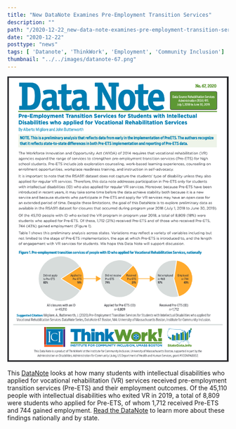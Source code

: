 ```yaml
---
title: "New DataNote Examines Pre-Employment Transition Services"
description: ""
path: "/2020-12-22_new-data-note-examines-pre-employment-transition-services"
date: "2020-12-22"
posttype: "news"
tags: [ 'Datanote', 'ThinkWork', 'Employment', 'Community Inclusion']
thumbnail: "../../images/datanote-67.png"
---
```

![DataNote 67](../../images/datanote-67.png)

This [DataNote](https://scholarworks.umb.edu/cgi/viewcontent.cgi?article=1115&context=ici_pubs) looks at how many students with intellectual disabilities who applied for vocational rehabilitation (VR) services received pre-employment transition services (Pre-ETS) and their employment outcomes. Of the 45,110 people with intellectual disabilities who exited VR in 2019, a total of 8,809 were students who applied for Pre-ETS, of whom 1,712 received Pre-ETS and 744 gained employment. [Read the DataNote](https://scholarworks.umb.edu/cgi/viewcontent.cgi?article=1115&context=ici_pubs) to learn more about these findings nationally and by state.